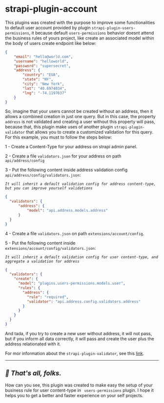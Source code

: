 # strapi-plugin-account

This plugins was created with the purpose to improve some functionalities to default user account provided by plugin `strapi-plugin-users-permissions`, it because default `users-permissions` behavior doesnt attend the business rules of yours project, like create an associated model within the body of users create endpoint like below:

```json
{
    "email": "hello@world.com",
    "username": "helloworld",
    "password": "supersecret",
    "address": {
        "country": "EUA",
        "state": "NY",
        "city": "New York",
        "lat": "40.6974034",
        "lng": "-74.1197637"
    }
}
```
So, imagine that your users cannot be created without an address, then it allows a combined creation in just one query. But in this case, the property `address` is not validated and creating a user without this property will pass, because that, this plugin make uses of another plugin `strapi-plugin-validator` that allows you to create a customized validation for this query. For this example, you must to follow the steps below:

1 - Create a Content-Type for your address on strapi admin panel.

2 - Create a file `validators.json` for your address on path `api/address/config`

3 - Put the following content inside address validation config `api/address/config/validators.json`:

_`It will inherit a default validation config for address content-type, but you can improve yourself validations`_

```json
{
  "validators": {
      "address": {
          "model": "api.address.models.address"
      }
  }
}
```

4 - Create a file `validators.json` on path `extensions/account/config`.

5 - Put the following content inside `extensions/account/config/validators.json`:

_`It will inherit a default validation config for user content-type, and aggregate a validation for address`_


```json
{
  "validators": {
    "create": {
      "model": "plugins.users-permissions.models.user",
      "rules": {
        "address": {
          "rule": "required",
          "validator": "api.address.config.validators.address"
        }
      }
    }
  }
}
```
And tada, if you try to create a new user without address, it will not pass, but if you inform all data correctly, it will pass and create the user plus the address relationated with it.

For mor information about the `strapi-plugin-validator`, see this [link][strapi-plugin-validator].

---

## _🎉 That's all, folks._

How can you see, this plugin was created to make easy the setup of your business rule for user content-type in ` users-permissions` plugin. I hope it helps you to get a better and faster experience on your self projects. 


[strapi-plugin-validator]: https://github.com/andreciornavei/strapi-plugin-validator